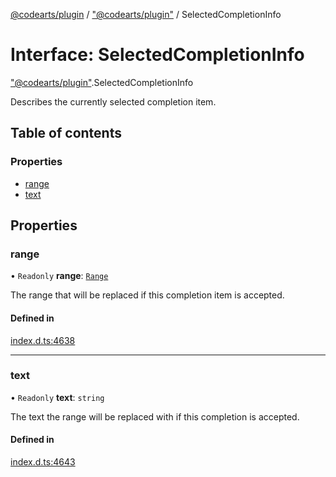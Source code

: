 [@codearts/plugin](../README.md) / ["@codearts/plugin"](../modules/_codearts_plugin_.md) / SelectedCompletionInfo

# Interface: SelectedCompletionInfo

["@codearts/plugin"](../modules/_codearts_plugin_.md).SelectedCompletionInfo

Describes the currently selected completion item.

## Table of contents

### Properties

- [range](codearts_plugin_.SelectedCompletionInfo.md#range)
- [text](codearts_plugin_.SelectedCompletionInfo.md#text)

## Properties

### range

• `Readonly` **range**: [`Range`](../classes/codearts_plugin_.Range.md)

The range that will be replaced if this completion item is accepted.

#### Defined in

[index.d.ts:4638](https://github.com/xyz-fish/cloudide-plugin-api/blob/9927cd6/index.d.ts#L4638)

___

### text

• `Readonly` **text**: `string`

The text the range will be replaced with if this completion is accepted.

#### Defined in

[index.d.ts:4643](https://github.com/xyz-fish/cloudide-plugin-api/blob/9927cd6/index.d.ts#L4643)
